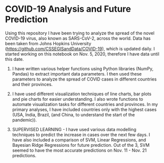 # COVID-19 Analysis and Future Prediction

Using this repository I have been trying to analyze the spread of the novel COVID-19 virus, also known as SARS-CoV-2, across the world.
Data has been taken from Johns Hopkins University (https://github.com/CSSEGISandData/COVID-19), which is updated daily.
I started working on this notebook on Nov. 5, 2020, therefore I have data until this date.

1. I have written various helper functions using Python libraries (NumPy, Pandas) to extract important data parameters. I then used these parameters to analyze the spread of COVID cases in different countries and their provinces. 

2. I have used different visualization techniques of line charts, bar plots and pie charts for easier understanding. I also wrote functions to automate visualization tasks for different countries and provinces. In my primary analyses, I have included countries only with the highest cases (USA, India, Brazil, (and China, to understand the start of the pandemic)).

3. SUPERVISED LEARNING - I have used various data modelling techniques to predict the increase in cases over the next few days. I have also included a comparison of SVM, Linear Regressions, and Bayesian Ridge Regressions for future prediction. Out of the 3, SVM seemed to have the most accurate predictions on Nov. 11 - Nov. 21 predictions. 
